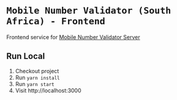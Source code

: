 # `Mobile Number Validator (South Africa) - Frontend`

Frontend service for [Mobile Number Validator Server](https://github.com/rampazzof/mobile-number-validator-server)

## Run Local

1. Checkout project
2. Run `yarn install`
3. Run `yarn start`
4. Visit http://localhost:3000

